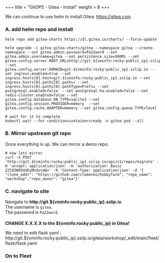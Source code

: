 +++
title = "GitOPS - Gitea - Install"
weight = 8
+++

We can continue to use helm to install Gitea. https://gitea.com

### **A. add helm repo and install**

```ctr:rocky
helm repo add gitea-charts https://dl.gitea.io/charts/ --force-update

helm upgrade -i gitea gitea-charts/gitea --namespace gitea --create-namespace --set gitea.admin.password=Pa22word --set gitea.admin.username=gitea --set persistence.size=500Mi --set gitea.config.server.ROOT_URL=http://git.${vminfo:rocky:public_ip}.sslip.io --set gitea.config.server.DOMAIN=git.${vminfo:rocky:public_ip}.sslip.io --set ingress.enabled=true --set ingress.hosts[0].host=git.${vminfo:rocky:public_ip}.sslip.io --set ingress.hosts[0].paths[0].path=/ --set ingress.hosts[0].paths[0].pathType=Prefix --set postgresql.enabled=false  --set postgresql-ha.enabled=false --set redis-cluster.enabled=false --set gitea.config.database.DB_TYPE=sqlite3 --set gitea.config.session.PROVIDER=memory  --set gitea.config.cache.ADAPTER=memory --set gitea.config.queue.TYPE=level

# wait for it to complete
kubectl wait --for condition=containersready -n gitea pod --all
```

### **B. Mirror upstream git repo**

Once everything is up. We can mirror a demo repo.

```ctr:rocky
# now lets mirror
curl -X POST 'http://git.${vminfo:rocky:public_ip}.sslip.io/api/v1/repos/migrate' -H 'accept: application/json' -H 'authorization: Basic Z2l0ZWE6UGEyMndvcmQ=' -H 'Content-Type: application/json' -d '{ "clone_addr": "https://github.com/clemenko/hobbyfarm", "repo_name": "workshop","repo_owner": "gitea"}'
```

### **C. navigate to site**

Navigate to **http://git.${vminfo:rocky:public_ip}.sslip.io**  
The username is `gitea`.  
The password is `Pa22word`.

####
**CHANGE X.X.X.X to the ${vminfo:rocky:public_ip} in Gitea!**

We need to edit flask yaml : http://git.${vminfo:rocky:public_ip}.sslip.io/gitea/workshop/_edit/main/fleet/flask/flask.yaml

### **On to Fleet**
